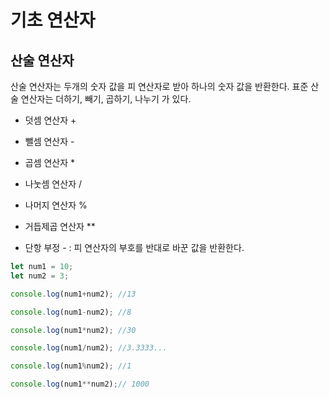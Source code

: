 # 기초 연산자

## 산술 연산자

산술 연산자는 두개의 숫자 값을 피 연산자로 받아 하나의 숫자 값을 반환한다. 표준 산술 연산자는 더하기, 빼기, 곱하기, 나누기 가 있다.

- 덧셈 연산자 +
  
- 뺄셈 연산자 -
  
- 곱셈 연산자 *
  
- 나눗셈 연산자 /
  
- 나머지 연산자 %
  
- 거듭제곱 연산자 **
  
- 단항 부정 - : 피 연산자의 부호를 반대로 바꾼 값을 반환한다.
```js
let num1 = 10;
let num2 = 3;

console.log(num1+num2); //13

console.log(num1-num2); //8

console.log(num1*num2); //30

console.log(num1/num2); //3.3333...

console.log(num1%num2); //1

console.log(num1**num2);// 1000
```
